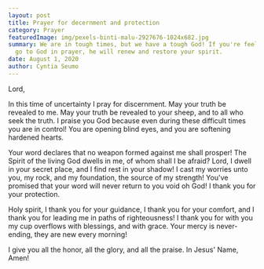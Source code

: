 ```yaml
---
layout: post
title: Prayer for decernment and protection
category: Prayer
featuredImage: img/pexels-binti-malu-2927676-1024x682.jpg
summary: We are in tough times, but we have a tough God! If you're feeling weak,
  go to God in prayer, he will renew and restore your spirit.
date: August 1, 2020
author: Cyntia Seumo
---
```


<p>Lord,</p>

<p>In this time of uncertainty I pray for discernment. May your truth be revealed to me. May your truth be revealed to your sheep, and to all who seek the truth. I praise you God because even during these difficult times you are in control! You are opening blind eyes, and you are softening hardened hearts.</p>

<p>Your word declares that no weapon formed against me shall prosper! The Spirit of the living God dwells in me, of whom shall I be afraid? Lord, I dwell in your secret place, and I find rest in your shadow! I cast my worries unto you, my rock, and my foundation, the source of my strength! You've promised that your word will never return to you void oh God! I thank you for your protection.</p>

<p>Holy spirit, I thank you for your guidance, I thank you for your comfort, and I thank you for leading me in paths of righteousness! I thank you for with you my cup overflows with blessings, and with grace. Your mercy is never-ending, they are new every morning!</p>

<p>I give you all the honor, all the glory, and all the praise. In Jesus' Name, Amen!</p>

